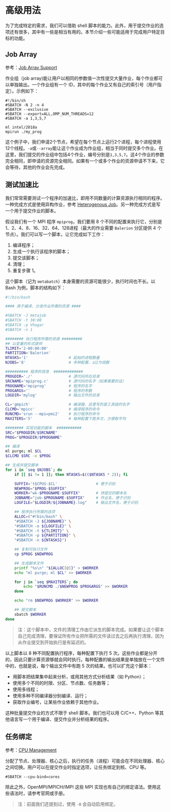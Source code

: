 # 高级用法

为了完成特定的需求，我们可以借助 shell 脚本的能力。此外，用于提交作业的选项还有很多，其中有一些是相当有用的。本节介绍一些可能适用于完成用户特定目标的功能。

## Job Array

参考：[Job Array Support](https://slurm.schedmd.com/job_array.html)

作业组（job array)能让用户以相同的参数值一次性提交大量作业，每个作业都可以单独输出。一个作业组有一个 ID，其中的每个作业又有自己的索引号（用户指定）。示例如下：

```
#!/bin/sh
#SBATCH -N 2 -n 4
#SBATCH --exclusive
#SBATCH --export=ALL,OMP_NUM_THREADS=12
#SBATCH -a 1,3,5,7

ml intel/2018a
mpirun ./my_prog
```
这个例子中，我们申请2个节点，希望在每个节点上运行2个进程，每个进程使用12个线程。`-a`或`--array`能让这个作业成为作业组，相当于同时提交多个作业。在这里，我们提交的作业组中包括4个作业，编号分别是`1,3,5,7`。这4个作业的参数完全相同，即申请的资源完全相同。如果有一个或多个作业的资源申请不下来，它会等待，其他的作业会先完成。

## 测试加速比

我们常常需要测试一个程序的加速比，即用不同数量的计算资源执行相同的程序。一种完成方式是使用异构作业，参考 [Heterogenous Job](https://slurm.schedmd.com/heterogeneous_jobs.html)。另一种完成方式是写一个用于提交作业的脚本。

假设我们有一个 MPI 程序 `mpiprog`，我们要用 8 个不同的配置来执行它，分别是 1、2、4、8、16、32、64、128进程（最大的作业需要 `Balerion` 分区提供 4 个节点）。我们可以写一个脚本，让它完成如下工作：

1. 编译程序；
1. 生成一个执行该程序的脚本；
1. 提交该脚本；
1. 清理；
1. 重复步骤 1。

这个脚本（记为 `metabatch`）本身需要的资源可能很少，执行时间也不长。以 Bash 为例，脚本的结构如下：

```bash
#!/bin/bash

#### 用于编译、分发作业所需的资源 ####

#SBATCH -J metajob
#SBATCH -t 30:00
#SBATCH -p Vhagar
#SBATCH -n 1

######## 执行程序所需的资源 #########
## 以变量的形式提供
TLIMIT='2-00:00:00'
PARTITION='Balerion'
NTASKS='1'                  # 起始的进程数量
NJOBS='8'                   # 多种配置，以2为倍数

########## 程序的信息  #############
PROGDIR='./'                # 源代码所在目录
SRCNAME='mpiprog.c'         # 源代码的名字（如果需要的话）
PROGNAME='mpiprog'          # 程序的名字
PROGARGS=''                 # 程序的参数
LOGDIR='mylog'              # 输出文件的目录

CL='gmpich'                 # 编译器，这里写的是工具链的名字
CLCMD='mpicc'               # 编译程序的命令
RUNCMD='srun --mpi=pmi2'    # 执行程序的命令
MAXITERS='5'                # 每种配置下跑多次，方便取平均

######## 实现功能的脚本  ###########
SRC="$PROGDIR/$SRCNAME"
PROG="$PROGDIR/$PROGNAME"

## 编译
ml purge; ml $CL
$CLCMD $SRC -o $PROG

## 生成并提交脚本
for i in `seq $NJOBS`; do
    if [[ $i != 1 ]]; then NTASKS=$(($NTASKS * 2)); fi

    SUFFIX='t$CPUS-$CL'                 # 便于识别
    NEWPROG="$PROG-$SUFFIX"
    WORKER="wk-$PROGNAME-$SUFFIX"       # 待提交的脚本名
    JOBNAME="job-$PROGNAME-$SUFFIX"     # 作业名，便于识别
    LOGFILE="$LOGDIR/${JOBNAME}.log"    # 输出文件名，便于识别

    ## 程序执行所需的选项
    ALLOC=("#!bin/bash" \
    "#SBATCH -J ${JOBNAME}" \
    "#SBATCH -o ${LOGFILE}" \
    "#SBATCH -t ${TLIMIT}" \
    "#SBATCH -p ${PARTITION}" \
    "#SBATCH -n ${NTASKS}")

    ## 复制可执行文件
    cp $PROG $NEWPROG

    ## 生成脚本文件
    printf "%s\n" "${ALLOC[@]}" > $WORKER
    echo "ml purge; ml $CL" >> $WORKER

    for j in `seq $MAXITERS`; do
        echo "$RUNCMD ./$NEWPROG $PROGARGS" >> $WORKER
    done

    echo "rm $NEWPROG $WORKER" >> $WORKER

    ## 提交脚本
    sbatch $WORKER
done
```
> 注：这个脚本中，文件的清理工作由它派生的脚本完成。如果要让这个脚本自己完成清理，要保证所有作业把所需的文件读过去之后再执行清理，因为从作业提交到开始执行是有延迟的。

以上脚本以 8 种不同配置执行程序，每种配置下执行 5 次。这些作业都是分开的，因此只要计算资源够就会同时执行。每种配置的输出结果是单独放在一个文件中的，也就是说，每个输出文件中有跑 5 次的结果。也可以扩充这个脚本：

- 用脚本把结果集中起来分析，或用其他方式分析结果（如 Python）；
- 使用多个不同的时限、分区、节点数、任务数等；
- 使用多线程；
- 使用多种不同编译器分别编译、运行；
- 获取作业编号，让某些作业依赖于其他作业。

这种批量提交作业的方式不限于 shell 脚本。我们也可以用 C/C++、Python 等其他语言写一个用于编译、提交作业并分析结果的程序。

## 任务绑定

参考：[CPU Management](https://slurm.schedmd.com/cpu_management.html)

分配了节点、处理器、核心之后，执行的任务（进程）可能会在不同处理器、核心之间切换。用户可以在提交作业时指定选项，让任务绑定到核、CPU 等。

```
#SBATCH --cpu-bind=cores
```

除此之外，OpenMPI/MPICH/IMPI 这些 MPI 实现也有自己的绑定语法。使用这些语法时，请参考官网或手册。

> 注：前面我们还提到过，使用 `-B` 会自动启用绑定。

